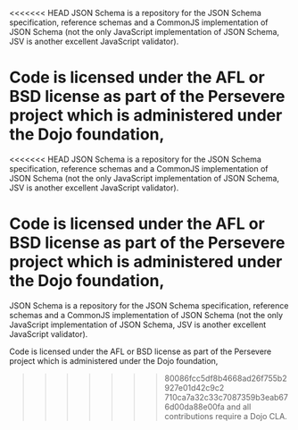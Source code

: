 <<<<<<< HEAD
JSON Schema is a repository for the JSON Schema specification, reference schemas and a CommonJS implementation of JSON Schema (not the only JavaScript implementation of JSON Schema, JSV is another excellent JavaScript validator).

Code is licensed under the AFL or BSD license as part of the Persevere 
project which is administered under the Dojo foundation,
=======
<<<<<<< HEAD
JSON Schema is a repository for the JSON Schema specification, reference schemas and a CommonJS implementation of JSON Schema (not the only JavaScript implementation of JSON Schema, JSV is another excellent JavaScript validator).

Code is licensed under the AFL or BSD license as part of the Persevere 
project which is administered under the Dojo foundation,
=======
JSON Schema is a repository for the JSON Schema specification, reference schemas and a CommonJS implementation of JSON Schema (not the only JavaScript implementation of JSON Schema, JSV is another excellent JavaScript validator).

Code is licensed under the AFL or BSD license as part of the Persevere 
project which is administered under the Dojo foundation,
>>>>>>> 80086fcc5df8b4668ad26f755b2927e01d42c9c2
>>>>>>> 710ca7a32c33c7087359b3eab676d00da88e00fa
and all contributions require a Dojo CLA.